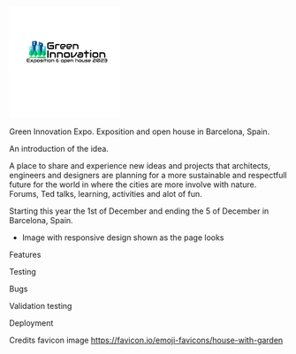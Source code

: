 ![CI logo](assets/images/Logo.png)

Green Innovation Expo.
Exposition and open house in Barcelona, Spain.

An introduction of the idea.

A place to share and experience new ideas and projects that architects, engineers and designers are planning for a more sustainable and respectfull future for the world in where the cities are more involve with nature.
Forums, Ted talks, learning, activities and alot of fun.

Starting this year the 1st of December and ending the 5 of December in Barcelona, Spain.


- Image with responsive design shown as the page looks

Features

Testing

Bugs

Validation testing 

Deployment

Credits
favicon image
<https://favicon.io/emoji-favicons/house-with-garden>
